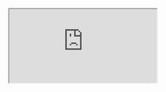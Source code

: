 <iframe src="https://crm.eblasoft.com.tr/?entryPoint=changeLog&exId=638eecaa872b85729" allowfullscreen></iframe>